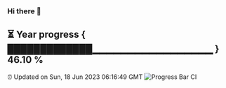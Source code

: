 ### Hi there 👋
⏳ Year progress { █████████████▁▁▁▁▁▁▁▁▁▁▁▁▁▁▁▁▁ } 46.10 %
---
⏰ Updated on Sun, 18 Jun 2023 06:16:49 GMT
![Progress Bar CI](https://github.com/liununu/liununu/workflows/Progress%20Bar%20CI/badge.svg)

